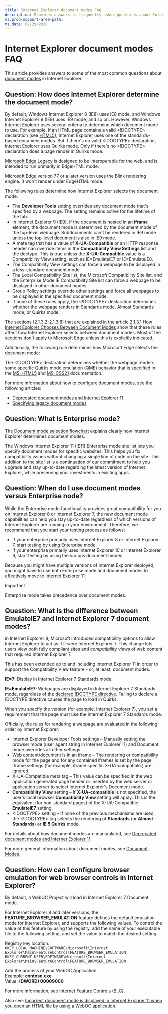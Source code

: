 ```yaml
---
title: Internet Explorer document modes FAQ
description: Provides answers to frequently asked questions about Internet Explorer document modes.
ms.prod-support-area-path: 
ms.date: 02/29/2020
---
```

# Internet Explorer document modes FAQ

This article provides answers to some of the most common questions about [document modes](https://docs.microsoft.com/openspecs/ie_standards/ms-iedoco/d3fffb13-31cc-4dd0-b38c-2b6aaabc153e) in Internet Explorer.

## Question: How does Internet Explorer determine the document mode?

By default, Windows Internet Explorer 8 (IE8) uses IE8 mode, and Windows Internet Explorer 9 (IE9) uses IE9 mode, and so on. However, Windows Internet Explorer uses several criteria to determine which document mode to use. For example, if an HTML page contains a valid <!DOCTYPE> declaration (see [HTML5](https://html.spec.whatwg.org/multipage/)), Internet Explorer uses one of the standards-based document modes. But if there's no valid <!DOCTYPE> declaration, Internet Explorer uses Quirks mode. Only if there's no <!DOCTYPE> declaration does a page render in Quirks mode.

[Microsoft Edge Legacy](https://support.microsoft.com/help/4533505/what-is-microsoft-edge-legacy) is designed to be interoperable for the web, and is intended to run primarily in EdgeHTML mode.

Microsoft Edge version 77 or a later version uses the Blink rendering engine. It won't render under EdgeHTML mode.

The following rules determine how Internet Explorer selects the document mode:

- The **Developer Tools** setting overrides any document mode that's specified by a webpage. The setting remains active for the lifetime of the tab.
- In Internet Explorer 9 (IE9), if the document is hosted in an **iframe** element, the document mode is determined by the document mode of the top-level webpage. Subdocuments can't be rendered in IE9 mode unless the top-level document is also in IE9 mode.
- A meta tag that has a value of **X-UA-Compatible** or an HTTP response header can override items in the **Compatibility View Settings** list and the doctype. This is true unless the **X-UA-Compatible** value is a Compatibility View setting, such as IE=EmulateIE7 or IE=EmulateIE8.
- The Compatibility View settings can force a webpage to be displayed in a less-standard document mode.
- The Local Compatibility Site list, the Microsoft Compatibility Site list, and the Enterprise Mode IE Compatibility Site list can force a webpage to be displayed in other document modes.
- Group Policy settings override other settings and force all webpages to be displayed in the specified document mode.
- If none of these rules apply, the <!DOCTYPE> declaration determines whether the webpage renders in Standards mode, Almost Standards mode, or Quirks mode.

The sections (2.1.3.2-2.1.3.8) that are explained in the article [2.1.3.1 How Internet Explorer Chooses Between Document Modes](/openspecs/ie_standards/ms-iedoco/3764531c-97c8-4bf2-bdc6-b3623738ea46) show that these rules affect how Internet Explorer selects between document modes. Most of the sections don't apply to Microsoft Edge unless this is explicitly indicated.

Additionally, the following rule determines how Microsoft Edge selects the document mode:

The <!DOCTYPE> declaration determines whether the webpage renders some specific Quirks mode emulation (QME) behavior that is specified in the [MS-HTML5](/openspecs/ie_standards/ms-html5/4257eddd-d92e-4ef0-88d5-b7accc73e094) and [MS-CSS21](/openspecs/ie_standards/ms-css21/dbb3fd1b-4d0c-4899-9e87-587d4f232a9e) documentation.

For more information about how to configure document modes, see the following articles:

- [Deprecated document modes and Internet Explorer 11](/internet-explorer/ie11-deploy-guide/deprecated-document-modes)
- [Specifying legacy document modes](/previous-versions/windows/internet-explorer/ie-developer/compatibility/jj676915(v=vs.85))

## Question: What is Enterprise mode?

The [Document mode selection flowchart](/internet-explorer/ie11-deploy-guide/img-ie11-docmode-lg) explains clearly how Internet Explorer determines document modes.

The Windows Internet Explorer 11 (IE11) Enterprise mode site list lets you specify document modes for specific websites. This helps you fix compatibility issues without changing a single line of code on the site. This addition to the site list is a continuation of our commitment to help you upgrade and stay up-to-date regarding the latest version of Internet Explorer, while preserving your investments in existing apps.

## Question: When do I use document modes versus Enterprise node?

While the Enterprise mode functionality provides great compatibility for you on Internet Explorer 8 or Internet Explorer 7, the new document mode capabilities can help you stay up-to-date regardless of which versions of Internet Explorer are running in your environment. Therefore, we recommend that you start your testing process as follows:

- If your enterprise primarily uses Internet Explorer 8 or Internet Explorer 7, start testing by using Enterprise mode.
- If your enterprise primarily uses Internet Explorer 10 or Internet Explorer 9, start testing by using the various document modes.

Because you might have multiple versions of Internet Explorer deployed, you might have to use both Enterprise mode and document modes to effectively move to Internet Explorer 11.

> [!IMPORTANT]
> Enterprise mode takes precedence over document modes.

## Question: What is the difference between EmulateIE7 and Internet Explorer 7 document modes?

in Internet Explorer 8, Microsoft introduced compatibility options to allow Internet Explorer to act as if it were Internet Explorer 7. This change lets users view both fully compliant sites and _compatibility views_ of web content that required Internet Explorer 7.

This has been extended up to and including Internet Explorer 11 in order to support the Compatibility View feature - or, at least, document modes.

**IE=7**: Display in Internet Explorer 7 Standards mode.

**IE=EmulateIE7**: Webpages are displayed in Internet Explorer 7 Standards mode, regardless of the [declared !DOCTYPE directive](https://developer.mozilla.org/docs/Glossary/Doctype). Failing to declare a !DOCTYPE directive causes the page to load in Quirks.

When you specify the version (for example, Internet Explorer 7), you set a requirement that the page must use the Internet Explorer 7 Standards mode.

Officially, the rules for rendering a webpage are evaluated in the following order by Internet Explorer:

- Internet Explorer Developer Tools settings – Manually setting the browser mode (user agent string in Internet Explorer 11) and Document mode overrides all other settings.
- Web content/document is in an iframe – The rendering or compatibility mode for the page and for any contained iframes is set by the page. Iframe settings (for example, iframe specific X-UA-compatible.) are ignored.
- X-UA-Compatible meta tag – This value can be specified in the web application generated page header or inserted by the web server or application server to select Internet Explorer's Document mode.
- **Compatibility View** setting – If **X-UA-compatible** is not specified, the user's local browser **Compatibility View** setting will apply. This is the equivalent (for non-standard pages) of the X-UA-Compatible **EmulateIE7** setting.
- \<!DOCTYPE> setting – If none of the previous mechanisms are used, the <!DOCTYPE> tag selects the rendering of **Standards** (or **Almost Standards**) or **IE 5 Quirks** mode.

For details about how document modes are manipulated, see [Deprecated document modes and Internet Explorer 11](/internet-explorer/ie11-deploy-guide/deprecated-document-modes).

For more general information about document modes, see [Document Modes](/openspecs/ie_standards/ms-iedoco/d3fffb13-31cc-4dd0-b38c-2b6aaabc153e?redirectedfrom=MSDN).

## Question: How can I configure browser emulation for web browser controls in Internet Explorer?

By default, a WebOC Project will load in Internet Explorer 7 Document mode.

For Internet Explorer 8 and later versions, the **FEATURE_BROWSER_EMULATION** feature defines the default emulation mode for Internet Explorer, and supports the following values. To control the value of this feature by using the registry, add the name of your executable file to the following setting, and set the value to match the desired setting.

Registry key location:  
`HKEY_LOCAL_MACHINE\SOFTWARE\Microsoft\Internet Explorer\Main\FeatureControl\FEATURE_BROWSER_EMULATION`  
`HKEY_CURRENT_USER\SOFTWARE\Microsoft\Internet Explorer\Main\FeatureControl\FEATURE_BROWSER_EMULATION`

Add the process of your WebOC Application:  
Example: **contoso.exe**  
Value: **(DWORD) 00009000**

For more information, see [Internet Feature Controls (B..C)](/previous-versions/windows/internet-explorer/ie-developer/general-info/ee330730(v=vs.85)?redirectedfrom=MSDN#browser_emulation).

Also see: [Incorrect document mode is displayed in Internet Explorer 11 when you open an HTML file by using a WebOC application](https://support.microsoft.com/help/3004259/incorrect-document-mode-is-displayed-in-internet-explorer-11-when-you).
